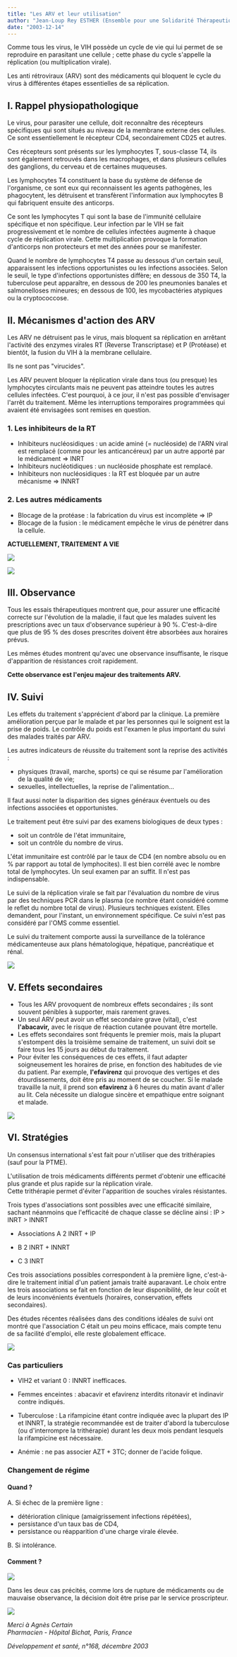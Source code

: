 ```yaml
---
title: "Les ARV et leur utilisation"
author: "Jean-Loup Rey ESTHER (Ensemble pour une Solidarité Thérapeutique Hospitalière En Réseau)"
date: "2003-12-14"
---
```


<div class="teaser"><p>Comme tous les virus, le VIH possède un cycle de vie qui lui permet de se reproduire en parasitant une cellule ; cette phase du cycle s'appelle la réplication (ou multiplication virale).</p>
<p>Les anti rétroviraux (ARV) sont des médicaments qui bloquent le cycle du virus à différentes étapes essentielles de sa réplication.</p></div>

## I. Rappel physiopathologique

Le virus, pour parasiter une cellule, doit reconnaître des récepteurs spécifiques qui sont situés au niveau de la membrane externe des cellules. Ce sont essentiellement le récepteur CD4, secondairement CD25 et autres.

Ces récepteurs sont présents sur les lymphocytes T, sous-classe T4, ils sont également retrouvés dans les macrophages, et dans plusieurs cellules des ganglions, du cerveau et de certaines muqueuses.

Les lymphocytes T4 constituent la base du système de défense de l'organisme, ce sont eux qui reconnaissent les agents pathogènes, les phagocytent, les détruisent et transfèrent l'information aux lymphocytes B qui fabriquent ensuite des anticorps.

Ce sont les lymphocytes T qui sont la base de l'immunité cellulaire spécifique et non spécifique. Leur infection par le VIH se fait progressivement et le nombre de cellules infectées augmente à chaque cycle de réplication virale. Cette multiplication provoque la formation d'anticorps non protecteurs et met des années pour se manifester.

Quand le nombre de lymphocytes T4 passe au dessous d'un certain seuil, apparaissent les infections opportunistes ou les infections associées. Selon le seuil, le type d'infections opportunistes diffère; en dessous de 350 T4, la tuberculose peut apparaître, en dessous de 200 les pneumonies banales et salmonelloses mineures; en dessous de 100, les mycobactéries atypiques ou la cryptococcose.

## II. Mécanismes d'action des ARV

Les ARV ne détruisent pas le virus, mais bloquent sa réplication en arrêtant l'activité des enzymes virales RT (Reverse Transcriptase) et P (Protéase) et bientôt, la fusion du VIH à la membrane cellulaire.

Ils ne sont pas "virucides".

Les ARV peuvent bloquer la réplication virale dans tous (ou presque) les lymphocytes circulants mais ne peuvent pas atteindre toutes les autres cellules infectées. C'est pourquoi, à ce jour, il n'est pas possible d'envisager l'arrêt du traitement. Même les interruptions temporaires programmées qui avaient été envisagées sont remises en question.

### 1. Les inhibiteurs de la RT

- Inhibiteurs nucléosidiques : un acide aminé (= nucléoside) de l'ARN viral est remplacé (comme pour les anticancéreux) par un autre apporté par le médicament => INRT
- Inhibiteurs nucléotidiques : un nucléoside phosphate est remplacé.
- Inhibiteurs non nucléosidiques : la RT est bloquée par un autre mécanisme => INNRT

### 2. Les autres médicaments

- Blocage de la protéase : la fabrication du virus est incomplète => IP
- Blocage de la fusion : le médicament empêche le virus de pénétrer dans la cellule.

**ACTUELLEMENT, TRAITEMENT A VIE**

![](i843-1.jpg)

![](i843-2.jpg)

## III. Observance

Tous les essais thérapeutiques montrent que, pour assurer une efficacité correcte sur l'évolution de la maladie, il faut que les malades suivent les prescriptions avec un taux d'observance supérieur à 90 %. C'est-à-dire que plus de 95 % des doses prescrites doivent être absorbées aux horaires prévus.

Les mêmes études montrent qu'avec une observance insuffisante, le risque d'apparition de résistances croit rapidement.

**Cette observance est l'enjeu majeur des traitements ARV.**

## IV. Suivi

Les effets du traitement s'apprécient d'abord par la clinique. La première amélioration perçue par le malade et par les personnes qui le soignent est la prise de poids. Le contrôle du poids est l'examen le plus important du suivi des malades traités par ARV.

Les autres indicateurs de réussite du traitement sont la reprise des activités :

- physiques (travail, marche, sports) ce qui se résume par l'amélioration de la qualité de vie;
- sexuelles, intellectuelles, la reprise de l'alimentation...

Il faut aussi noter la disparition des signes généraux éventuels ou des infections associées et opportunistes.

Le traitement peut être suivi par des examens biologiques de deux types :

- soit un contrôle de l'état immunitaire,
- soit un contrôle du nombre de virus.

L'état immunitaire est contrôlé par le taux de CD4 (en nombre absolu ou en % par rapport au total de lymphocites). Il est bien corrélé avec le nombre total de lymphocytes. Un seul examen par an suffit. Il n'est pas indispensable.

Le suivi de la réplication virale se fait par l'évaluation du nombre de virus par des techniques PCR dans le plasma (ce nombre étant considéré comme le reflet du nombre total de virus). Plusieurs techniques existent. Elles demandent, pour l'instant, un environnement spécifique. Ce suivi n'est pas considéré par l'OMS comme essentiel.

Le suivi du traitement comporte aussi la surveillance de la tolérance médicamenteuse aux plans hématologique, hépatique, pancréatique et rénal.

![](i843-3.jpg)

## V. Effets secondaires

- Tous les ARV provoquent de nombreux effets secondaires ; ils sont souvent pénibles à supporter, mais rarement graves.
- Un seul ARV peut avoir un effet secondaire grave (vital), c'est **l'abacavir,** avec le risque de réaction cutanée pouvant être mortelle.
- Les effets secondaires sont fréquents le premier mois, mais la plupart s'estompent dès la troisième semaine de traitement, un suivi doit se faire tous les 15 jours au début du traitement.
- Pour éviter les conséquences de ces effets, il faut adapter soigneusement les horaires de prise, en fonction des habitudes de vie du patient. Par exemple, **l'efavirenz** qui provoque des vertiges et des étourdissements, doit être pris au moment de se coucher. Si le malade travaille la nuit, il prend son **efavirenz** à 6 heures du matin avant d'aller au lit. Cela nécessite un dialogue sincère et empathique entre soignant et malade.

![](i843-4.jpg)

## VI. Stratégies

Un consensus international s'est fait pour n'utiliser que des trithérapies (sauf pour la PTME).

L'utilisation de trois médicaments différents permet d'obtenir une efficacité plus grande et plus rapide sur la réplication virale.  
Cette trithérapie permet d'éviter l'apparition de souches virales résistantes.

Trois types d'associations sont possibles avec une efficacité similaire, sachant néanmoins que l'efficacité de chaque classe se décline ainsi : IP > INRT > INNRT

- Associations A 2 INRT + IP

- B 2 INRT + INNRT

- C 3 INRT

Ces trois associations possibles correspondent à la première ligne, c'est-à-dire le traitement initial d'un patient jamais traité auparavant. Le choix entre les trois associations se fait en fonction de leur disponibilité, de leur coût et de leurs inconvénients éventuels (horaires, conservation, effets secondaires).

Des études récentes réalisées dans des conditions idéales de suivi ont montré que l'association C était un peu moins efficace, mais compte tenu de sa facilité d'emploi, elle reste globalement efficace.

![](i843-5.jpg)

### Cas particuliers

- VIH2 et variant 0 : INNRT inefficaces.

- Femmes enceintes : abacavir et efavirenz interdits ritonavir et indinavir contre indiqués.

- Tuberculose : La rifampicine étant contre indiquée avec la plupart des IP et INNRT, la stratégie recommandée est de traiter d'abord la tuberculose (ou d'interrompre la trithérapie) durant les deux mois pendant lesquels la rifampicine est nécessaire.

- Anémie : ne pas associer AZT + 3TC; donner de l'acide folique.

### Changement de régime

#### Quand ?

A. Si échec de la première ligne :

- détérioration clinique (amaigrissement infections répétées),
- persistance d'un taux bas de CD4,
- persistance ou réapparition d'une charge virale élevée.

B. Si intolérance.

#### Comment ?

![](i843-6.jpg)

Dans les deux cas précités, comme lors de rupture de médicaments ou de mauvaise observance, la décision doit être prise par le service proscripteur.

![](i843-7.jpg)

*Merci à Agnès Certain*  
*Pharmacien - Hôpital Bichat, Paris, France*

*Développement et santé, n°168, décembre 2003*
